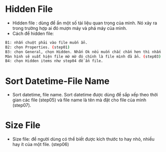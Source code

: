 # Hidden File

- Hidden file : dùng để ẩn một số tài liệu quan trọng của mình. Nó xảy ra trong trường hợp ai đó mượn máy và phá máy của mình.
- Cách để hidden file: 

```bash
B1: nhấn chuột phải vào file muốn ẩn.
B2: chọn Properties. (step01)
B3: chọn General, chọn Hidden. Nhấn Ok nếu muốn chắc chắn hơn thì nhấn Apply. (step02)
Màn hình sẽ xuất hiện file mờ mờ đó chính là file mình đã ẩn. (step03)
B4: chọn Hidden items như step04 để ẩn file.
```

# Sort Datetime-File Name
- Sort datetime, file name.
Sort datetime được dùng để sắp xếp theo thời gian các file (step05) và file name là tên mà đặt cho file của mình (step07).

# Size File
- Size file: để người dùng có thể biết được kích thước to hay nhỏ, nhiều hay ít của một file. (step06)
